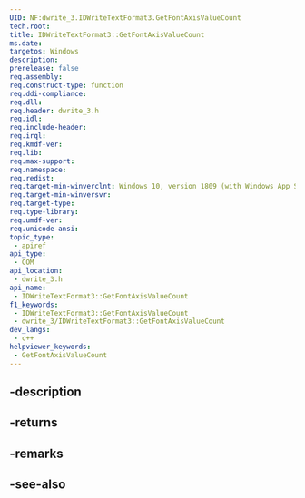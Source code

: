 ```yaml
---
UID: NF:dwrite_3.IDWriteTextFormat3.GetFontAxisValueCount
tech.root: 
title: IDWriteTextFormat3::GetFontAxisValueCount
ms.date: 
targetos: Windows
description: 
prerelease: false
req.assembly: 
req.construct-type: function
req.ddi-compliance: 
req.dll: 
req.header: dwrite_3.h
req.idl: 
req.include-header: 
req.irql: 
req.kmdf-ver: 
req.lib: 
req.max-support: 
req.namespace: 
req.redist: 
req.target-min-winverclnt: Windows 10, version 1809 (with Windows App SDK 0.5 or later)
req.target-min-winversvr: 
req.target-type: 
req.type-library: 
req.umdf-ver: 
req.unicode-ansi: 
topic_type:
 - apiref
api_type:
 - COM
api_location:
 - dwrite_3.h
api_name:
 - IDWriteTextFormat3::GetFontAxisValueCount
f1_keywords:
 - IDWriteTextFormat3::GetFontAxisValueCount
 - dwrite_3/IDWriteTextFormat3::GetFontAxisValueCount
dev_langs:
 - c++
helpviewer_keywords:
 - GetFontAxisValueCount
---
```


## -description

## -returns

## -remarks

## -see-also

